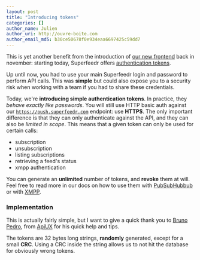 ```yaml
---
layout: post
title: "Introducing tokens"
categories: []
author_name: Julien
author_uri: http://ouvre-boite.com
author_email_md5: b30ce50678f0e934eaa6697425c59dd7
---
```


This is yet another benefit from the introduction of [our new frontend](http://blog.superfeedr.com/push-endpoint/) back in november: starting today, Superfeedr offers [authentication tokens](https://superfeedr.com/tokens/new).

Up until now, you had to use your main Superfeedr login and password to perform API calls. This was **simple** but could also expose you to a security risk when working with a team if you had to share these credentials.

Today, we're **introducing simple authentication tokens**. In practice, they *behave exactly like passwords*. You will still use HTTP basic auth against our [`https://push.superfeedr.com`](https://push.superfeedr.com) endpoint: use **HTTPS**. The only important difference is that they can only authenticate against the API, and they can also be *limited in scope*. This means that a given token can only be used for certain calls: 

* subscription
* unsubscription
* listing subscriptions
* retrieving a feed's status
* xmpp authentication

You can generate an **unlimited** number of tokens, and **revoke** them at will. Feel free to read more in our docs on how to use them with [PubSubHubbub](http://documentation.superfeedr.com/subscribers.html#httpauthentication) or with [XMPP](http://documentation.superfeedr.com/subscribers.html#xmpppubsub).

### Implementation

This is actually fairly simple, but I want to give a quick thank you to [Bruno Pedro](http://brunopedro.com/), from [ApiUX](http://apiux.com/) for his quick help and tips.

The tokens are 32 bytes long strings, **randomly** generated, except for a small **CRC**. Using a CRC inside the string allows us to not hit the database for obviously wrong tokens. 

